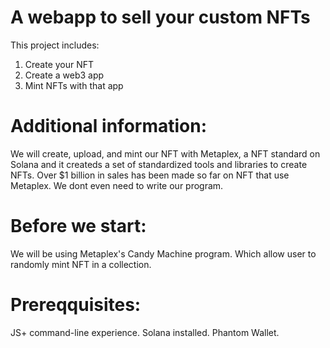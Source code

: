 # A webapp to sell your custom NFTs

This project includes:
1. Create your NFT
2. Create a web3 app
3. Mint NFTs with that app


# Additional information:
We will create, upload, and mint our NFT with Metaplex, a NFT standard on Solana and it createds a set of standardized tools and libraries to create NFTs. 
Over $1 billion in sales has been made so far on NFT that use Metaplex. 
We dont even need to write our program. 

# Before we start:
We will be using Metaplex's Candy Machine program. Which allow user to randomly mint NFT in a collection.

# Prereqquisites:
  JS+ command-line experience. 
  Solana installed. 
  Phantom Wallet. 

